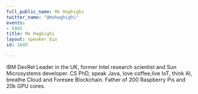```yaml
---
full_public_name: Mo Haghighi
twitter_name: "@mohaghighi"
events:
- 5465
title: Mo Haghighi
layout: speaker_bio
id: 1645

---
```

IBM DevRel Leader in the UK, former Intel research scientist and Sun Microsystems developer. CS PhD, speak Java, love coffee,live IoT, think AI, breathe Cloud and Foresee Blockchain. Father of 200 Raspberry Pis and 20k GPU cores.